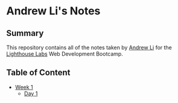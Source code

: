 # Andrew Li's Notes
## Summary 
This repository contains all of the notes taken by [Andrew Li](https://github.com/Andrew-Li-12138) for the [Lighthouse Labs](https://www.lighthouselabs.ca/) Web Development Bootcamp.
## Table of Content
* [Week 1](/week_1)
  * [Day 1](/week_1/Day_1/)